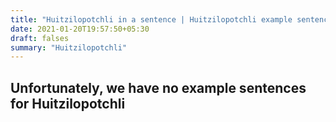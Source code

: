 ```yaml
---
title: "Huitzilopotchli in a sentence | Huitzilopotchli example sentences"
date: 2021-01-20T19:57:50+05:30
draft: falses
summary: "Huitzilopotchli"
---
```

## Unfortunately, we have no example sentences for Huitzilopotchli                 
